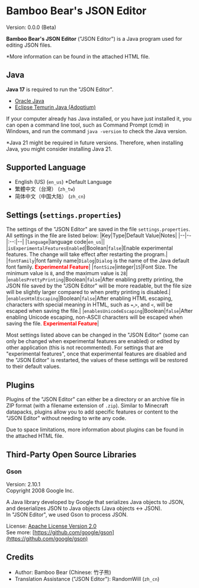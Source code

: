 # Bamboo Bear's JSON Editor
Version: 0.0.0 (Beta)

**Bamboo Bear's JSON Editor** ("JSON Editor") is a Java program used for editing JSON files.

\*More information can be found in the attached HTML file.

## Java
**Java 17** is required to run the "JSON Editor".
- [Oracle Java](https://www.oracle.com/java/technologies/downloads/)
- [Eclipse Temurin Java (Adoptium)](https://adoptium.net/temurin/releases/?version=17)

If your computer already has Java installed, or you have just installed it, you can open a command line tool, such as Command Prompt (cmd) in Windows, and run the command `java -version` to check the Java version.

\*Java 21 might be required in future versions. Therefore, when installing Java, you might consider installing Java 21.

## Supported Language
- English (US) (`en_us`) *Default Language
- 繁體中文（台灣） (`zh_tw`)
- 简体中文（中国大陆） (`zh_cn`)

## Settings (`settings.properties`)
The settings of the "JSON Editor" are saved in the file `settings.properties`. All settings in the file are listed below:
|Key|Type|Default Value|Notes|
|--|--|:--:|--|
|`language`|language code|`en_us`||
|`isExperimentalFeaturesEnabled`|Boolean|`false`|Enable experimental features. The change will take effect after restarting the program.|
|`fontFamily`|font family name|`Dialog`|`Dialog` is the name of the Java default font family. <b style="color:red">Experimental Feature</b>|
|`fontSize`|integer|`15`|Font Size. The minimum value is `8`, and the maximum value is `28`|
|`enablesPrettyPrinting`|Boolean|`false`|After enabling pretty printing, the JSON file saved by the "JSON Editor" will be more readable, but the file size will be slightly larger compared to when pretty printing is disabled.|
|`enablesHtmlEscaping`|Boolean|`false`|After enabling HTML escaping, characters with special meaning in HTML, such as `=`,`>`, and `<`, will be escaped when saving the file.|
|`enablesUnicodeEscaping`|Boolean|`false`|After enabling Unicode escaping, non-ASCII characters will be escaped when saving the file. <b style="color:red">Experimental Feature</b>|

Most settings listed above can be changed in the "JSON Editor" (some can only be changed when experimental features are enabled) or edited by other application (this is not recommented). For settings that are "experimental features", once that experimental features are disabled and the "JSON Editor" is restarted, the values of these settings will be restored to their default values.

## Plugins
Plugins of the "JSON Editor" can either be a directory or an archive file in ZIP format (with a filename extension of `.zip`). Similar to Minecraft datapacks, plugins allow you to add specific features or content to the "JSON Editor" without needing to write any code.

Due to space limitations, more information about plugins can be found in the attached HTML file.

## Third-Party Open Source Libraries
### Gson
Version: 2.10.1<br>
Copyright 2008 Google Inc.

A Java library developed by Google that serializes Java objects to JSON, and deserializes JSON to Java objects (Java objects <-> JSON).<br>
In "JSON Editor", we used Gson to process JSON.

License: [Apache License Version 2.0](http://www.apache.org/licenses/LICENSE-2.0)<br>
See more: [https://github.com/google/gson](https://github.com/google/gson)

## Credits
- Author: Bamboo Bear (Chinese: 竹子熊)
- Translation Assistance ("JSON Editor"): RandomWill (`zh_cn`)